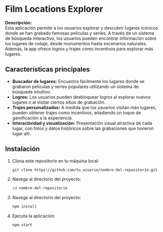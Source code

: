 # Film Locations Explorer

**Descripción:**  
Esta aplicación permite a los usuarios explorar y descubrir lugares icónicos donde se han grabado famosas películas y series. A través de un sistema de búsqueda interactivo, los usuarios pueden encontrar información sobre los lugares de rodaje, desde monumentos hasta escenarios naturales. Además, la app ofrece logros y trajes como incentivos para explorar más lugares.

## Características principales

- **Buscador de lugares:** Encuentra fácilmente los lugares donde se grabaron películas y series populares utilizando un sistema de búsqueda intuitivo.
- **Logros:** Los usuarios pueden desbloquear logros al explorar nuevos lugares o al visitar ciertos sitios de grabación.
- **Trajes personalizados:** A medida que los usuarios visitan más lugares, pueden obtener trajes como incentivos, añadiendo un toque de gamificación a la experiencia.
- **Interactividad y visualización:** Presentación visual atractiva de cada lugar, con fotos y datos históricos sobre las grabaciones que tuvieron lugar allí.

## Instalación

1. Clona este repositorio en tu máquina local:
   ```bash
   git clone https://github.com/tu_usuario/nombre-del-repositorio.git

2. Navega al directorio del proyecto:
   ```bash
   cd nombre-del-repositorio

3. Navega al directorio del proyecto:
   ```bash
   npm install

4. Ejecuta la aplicación:
   ```bash
   npm start
